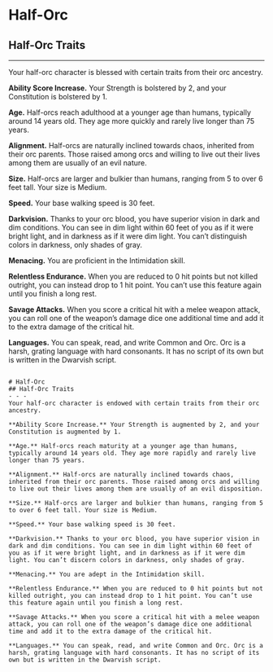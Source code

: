 # Half-Orc 
## Half-Orc Traits 
- - -
Your half-orc character is blessed with certain traits from their orc ancestry. 

**Ability Score Increase.** Your Strength is bolstered by 2, and your Constitution is bolstered by 1. 

**Age.** Half-orcs reach adulthood at a younger age than humans, typically around 14 years old. They age more quickly and rarely live longer than 75 years. 

**Alignment.** Half-orcs are naturally inclined towards chaos, inherited from their orc parents. Those raised among orcs and willing to live out their lives among them are usually of an evil nature. 

**Size.** Half-orcs are larger and bulkier than humans, ranging from 5 to over 6 feet tall. Your size is Medium. 

**Speed.** Your base walking speed is 30 feet. 

**Darkvision.** Thanks to your orc blood, you have superior vision in dark and dim conditions. You can see in dim light within 60 feet of you as if it were bright light, and in darkness as if it were dim light. You can’t distinguish colors in darkness, only shades of gray. 

**Menacing.** You are proficient in the Intimidation skill. 

**Relentless Endurance.** When you are reduced to 0 hit points but not killed outright, you can instead drop to 1 hit point. You can’t use this feature again until you finish a long rest. 

**Savage Attacks.** When you score a critical hit with a melee weapon attack, you can roll one of the weapon’s damage dice one additional time and add it to the extra damage of the critical hit.
 
**Languages.** You can speak, read, and write Common and Orc. Orc is a harsh, grating language with hard consonants. It has no script of its own but is written in the Dwarvish script.
```

# Half-Orc 
## Half-Orc Traits 
- - -
Your half-orc character is endowed with certain traits from their orc ancestry. 

**Ability Score Increase.** Your Strength is augmented by 2, and your Constitution is augmented by 1. 

**Age.** Half-orcs reach maturity at a younger age than humans, typically around 14 years old. They age more rapidly and rarely live longer than 75 years. 

**Alignment.** Half-orcs are naturally inclined towards chaos, inherited from their orc parents. Those raised among orcs and willing to live out their lives among them are usually of an evil disposition. 

**Size.** Half-orcs are larger and bulkier than humans, ranging from 5 to over 6 feet tall. Your size is Medium. 

**Speed.** Your base walking speed is 30 feet. 

**Darkvision.** Thanks to your orc blood, you have superior vision in dark and dim conditions. You can see in dim light within 60 feet of you as if it were bright light, and in darkness as if it were dim light. You can’t discern colors in darkness, only shades of gray. 

**Menacing.** You are adept in the Intimidation skill. 

**Relentless Endurance.** When you are reduced to 0 hit points but not killed outright, you can instead drop to 1 hit point. You can’t use this feature again until you finish a long rest. 

**Savage Attacks.** When you score a critical hit with a melee weapon attack, you can roll one of the weapon’s damage dice one additional time and add it to the extra damage of the critical hit.
 
**Languages.** You can speak, read, and write Common and Orc. Orc is a harsh, grating language with hard consonants. It has no script of its own but is written in the Dwarvish script.